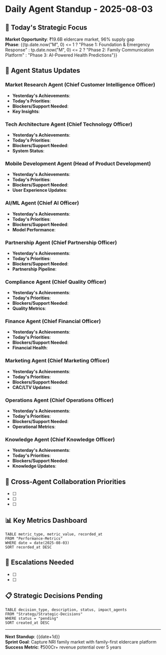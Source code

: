# Daily Agent Standup - 2025-08-03

## 🎯 Today's Strategic Focus
**Market Opportunity**: ₹19.6B eldercare market, 96% supply gap  
**Phase**: {{tp.date.now("M", 0) <= 1 ? "Phase 1: Foundation & Emergency Response" : tp.date.now("M", 0) <= 2 ? "Phase 2: Family Communication Platform" : "Phase 3: AI-Powered Health Predictions"}}

## 🤖 Agent Status Updates

### Market Research Agent (Chief Customer Intelligence Officer)
- **Yesterday's Achievements**: 
- **Today's Priorities**: 
- **Blockers/Support Needed**: 
- **Key Insights**: 

### Tech Architecture Agent (Chief Technology Officer)
- **Yesterday's Achievements**: 
- **Today's Priorities**: 
- **Blockers/Support Needed**: 
- **System Status**: 

### Mobile Development Agent (Head of Product Development)
- **Yesterday's Achievements**: 
- **Today's Priorities**: 
- **Blockers/Support Needed**: 
- **User Experience Updates**: 

### AI/ML Agent (Chief AI Officer)
- **Yesterday's Achievements**: 
- **Today's Priorities**: 
- **Blockers/Support Needed**: 
- **Model Performance**: 

### Partnership Agent (Chief Partnership Officer)
- **Yesterday's Achievements**: 
- **Today's Priorities**: 
- **Blockers/Support Needed**: 
- **Partnership Pipeline**: 

### Compliance Agent (Chief Quality Officer)
- **Yesterday's Achievements**: 
- **Today's Priorities**: 
- **Blockers/Support Needed**: 
- **Quality Metrics**: 

### Finance Agent (Chief Financial Officer)
- **Yesterday's Achievements**: 
- **Today's Priorities**: 
- **Blockers/Support Needed**: 
- **Financial Health**: 

### Marketing Agent (Chief Marketing Officer)
- **Yesterday's Achievements**: 
- **Today's Priorities**: 
- **Blockers/Support Needed**: 
- **CAC/LTV Updates**: 

### Operations Agent (Chief Operations Officer)
- **Yesterday's Achievements**: 
- **Today's Priorities**: 
- **Blockers/Support Needed**: 
- **Operational Metrics**: 

### Knowledge Agent (Chief Knowledge Officer)
- **Yesterday's Achievements**: 
- **Today's Priorities**: 
- **Blockers/Support Needed**: 
- **Knowledge Updates**: 

## 🎯 Cross-Agent Collaboration Priorities
- [ ] 
- [ ] 
- [ ] 

## 📊 Key Metrics Dashboard
```dataview
TABLE metric_type, metric_value, recorded_at
FROM "Performance-Metrics"
WHERE date = date(2025-08-03)
SORT recorded_at DESC
```

## 🚨 Escalations Needed
- [ ] 
- [ ] 

## 📋 Strategic Decisions Pending
```dataview
TABLE decision_type, description, status, impact_agents
FROM "Strategy/Strategic-Decisions"
WHERE status = "pending"
SORT created_at DESC
```

---
**Next Standup**: {{date+1d}}  
**Sprint Goal**: Capture NRI family market with family-first eldercare platform  
**Success Metric**: ₹500Cr+ revenue potential over 5 years